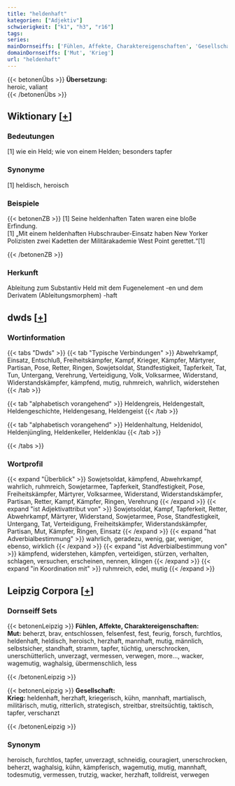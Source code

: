 ```yaml
---
title: "heldenhaft"
kategorien: ["Adjektiv"]
schwierigkeit: ["k1", "h3", "r16"]
tags:
series:
mainDornseiffs: ['Fühlen, Affekte, Charaktereigenschaften', 'Gesellschaft']
domainDornseiffs: ['Mut', 'Krieg']
url: "heldenhaft"
---
```


{{< betonenÜbs >}}
**Übersetzung:**  
heroic, valiant  
{{< /betonenÜbs >}}

## Wiktionary [[+](https://de.wiktionary.org/wiki/heldenhaft)]

### Bedeutungen
[1] wie ein Held; wie von einem Helden; besonders tapfer  

### Synonyme
[1] heldisch, heroisch  

### Beispiele
{{< betonenZB >}}
[1] Seine heldenhaften Taten waren eine bloße Erfindung.  
[1] „Mit einem heldenhaften Hubschrauber-Einsatz haben New Yorker Polizisten zwei Kadetten der Militärakademie West Point gerettet.“[1]  

{{< /betonenZB >}}
### Herkunft
Ableitung zum Substantiv Held mit dem Fugenelement -en und dem Derivatem (Ableitungsmorphem) -haft  



## dwds [[+](https://www.dwds.de/wb/heldenhaft)]

### Wortinformation
{{< tabs "Dwds" >}}
{{< tab "Typische Verbindungen" >}}
Abwehrkampf, Einsatz, Entschluß, Freiheitskämpfer, Kampf, Krieger, Kämpfer, Märtyrer, Partisan, Pose, Retter, Ringen, Sowjetsoldat, Standfestigkeit, Tapferkeit, Tat, Tun, Untergang, Verehrung, Verteidigung, Volk, Volksarmee, Widerstand, Widerstandskämpfer, kämpfend, mutig, ruhmreich, wahrlich, widerstehen
{{< /tab >}}

{{< tab "alphabetisch vorangehend" >}}
Heldengreis, Heldengestalt, Heldengeschichte, Heldengesang, Heldengeist
{{< /tab >}}

{{< tab "alphabetisch vorangehend" >}}
Heldenhaltung, Heldenidol, Heldenjüngling, Heldenkeller, Heldenklau
{{< /tab >}}

{{< /tabs >}}

### Wortprofil
{{< expand "Überblick" >}} Sowjetsoldat, kämpfend, Abwehrkampf, wahrlich, ruhmreich, Sowjetarmee, Tapferkeit, Standfestigkeit, Pose, Freiheitskämpfer, Märtyrer, Volksarmee, Widerstand, Widerstandskämpfer, Partisan, Retter, Kampf, Kämpfer, Ringen, Verehrung {{< /expand >}}
{{< expand "ist Adjektivattribut von" >}} Sowjetsoldat, Kampf, Tapferkeit, Retter, Abwehrkampf, Märtyrer, Widerstand, Sowjetarmee, Pose, Standfestigkeit, Untergang, Tat, Verteidigung, Freiheitskämpfer, Widerstandskämpfer, Partisan, Mut, Kämpfer, Ringen, Einsatz {{< /expand >}}
{{< expand "hat Adverbialbestimmung" >}} wahrlich, geradezu, wenig, gar, weniger, ebenso, wirklich {{< /expand >}}
{{< expand "ist Adverbialbestimmung von" >}} kämpfend, widerstehen, kämpfen, verteidigen, stürzen, verhalten, schlagen, versuchen, erscheinen, nennen, klingen {{< /expand >}}
{{< expand "in Koordination mit" >}} ruhmreich, edel, mutig {{< /expand >}}

## Leipzig Corpora [[+](https://corpora.uni-leipzig.de/en/res?word=heldenhaft&corpusId=deu_newscrawl-public_2018)]

### Dornseiff Sets
{{< betonenLeipzig >}}
**Fühlen, Affekte, Charaktereigenschaften:**  
**Mut:** beherzt, brav, entschlossen, felsenfest, fest, feurig, forsch, furchtlos, heldenhaft, heldisch, heroisch, herzhaft, mannhaft, mutig, männlich, selbstsicher, standhaft, stramm, tapfer, tüchtig, unerschrocken, unerschütterlich, unverzagt, vermessen, verwegen, more..., wacker, wagemutig, waghalsig, übermenschlich, less  

{{< /betonenLeipzig >}}


{{< betonenLeipzig >}}
**Gesellschaft:**  
**Krieg:** heldenhaft, herzhaft, kriegerisch, kühn, mannhaft, martialisch, militärisch, mutig, ritterlich, strategisch, streitbar, streitsüchtig, taktisch, tapfer, verschanzt  

{{< /betonenLeipzig >}}

### Synonym
heroisch, furchtlos, tapfer, unverzagt, schneidig, couragiert, unerschrocken, beherzt, waghalsig, kühn, kämpferisch, wagemutig, mutig, mannhaft, todesmutig, vermessen, trutzig, wacker, herzhaft, tolldreist, verwegen

